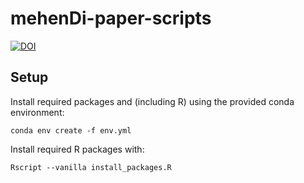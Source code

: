 # mehenDi-paper-scripts
[![DOI](https://zenodo.org/badge/645947169.svg)](https://zenodo.org/doi/10.5281/zenodo.11481347)

## Setup

Install required packages and (including R) using the provided conda environment:

    conda env create -f env.yml

Install required R packages with:

    Rscript --vanilla install_packages.R
